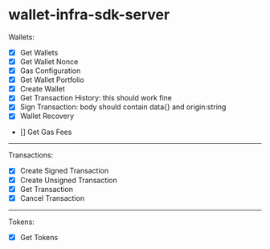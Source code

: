 # wallet-infra-sdk-server

Wallets:

- [x] Get Wallets
- [x] Get Wallet Nonce
- [x] Gas Configuration
- [x] Get Wallet Portfolio
- [x] Create Wallet
- [x] Get Transaction History: this should work fine
- [x] Sign Transaction: body should contain data{} and origin:string
- [x] Wallet Recovery
- [] Get Gas Fees

---

Transactions:

- [x] Create Signed Transaction
- [x] Create Unsigned Transaction
- [x] Get Transaction
- [x] Cancel Transaction

---

Tokens:

- [x] Get Tokens

